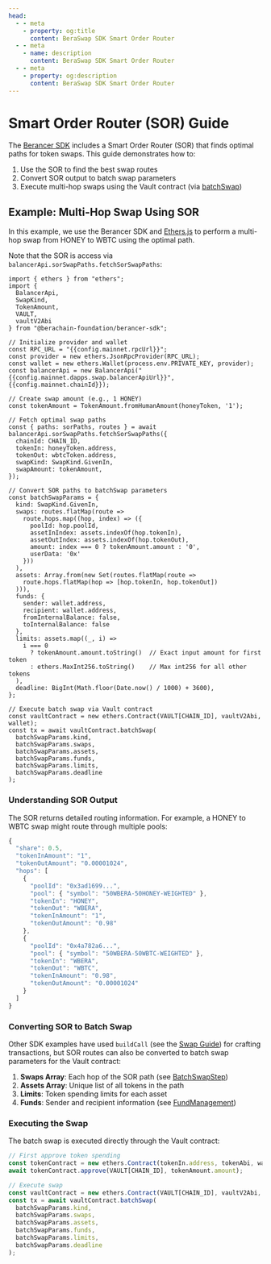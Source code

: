 ```yaml
---
head:
  - - meta
    - property: og:title
      content: BeraSwap SDK Smart Order Router
  - - meta
    - name: description
      content: BeraSwap SDK Smart Order Router
  - - meta
    - property: og:description
      content: BeraSwap SDK Smart Order Router
---
```


<script setup>
  import config from '@berachain/config/constants.json';
</script>

# Smart Order Router (SOR) Guide

The [Berancer SDK](https://github.com/berachain-foundation/berancer-sdk) includes a Smart Order Router (SOR) that finds optimal paths for token swaps. This guide demonstrates how to:

1. Use the SOR to find the best swap routes
2. Convert SOR output to batch swap parameters
3. Execute multi-hop swaps using the Vault contract (via [batchSwap](/developers/contracts/swaps/batch_swap))

## Example: Multi-Hop Swap Using SOR

In this example, we use the Berancer SDK and [Ethers.js](https://docs.ethers.org/v6/) to perform a multi-hop swap from HONEY to WBTC using the optimal path.

Note that the SOR is access via `balancerApi.sorSwapPaths.fetchSorSwapPaths`:

```js-vue
import { ethers } from "ethers";
import {
  BalancerApi,
  SwapKind,
  TokenAmount,
  VAULT,
  vaultV2Abi
} from "@berachain-foundation/berancer-sdk";

// Initialize provider and wallet
const RPC_URL = "{{config.mainnet.rpcUrl}}";
const provider = new ethers.JsonRpcProvider(RPC_URL);
const wallet = new ethers.Wallet(process.env.PRIVATE_KEY, provider);
const balancerApi = new BalancerApi("{{config.mainnet.dapps.swap.balancerApiUrl}}", {{config.mainnet.chainId}});

// Create swap amount (e.g., 1 HONEY)
const tokenAmount = TokenAmount.fromHumanAmount(honeyToken, '1');

// Fetch optimal swap paths
const { paths: sorPaths, routes } = await balancerApi.sorSwapPaths.fetchSorSwapPaths({
  chainId: CHAIN_ID,
  tokenIn: honeyToken.address,
  tokenOut: wbtcToken.address,
  swapKind: SwapKind.GivenIn,
  swapAmount: tokenAmount,
});

// Convert SOR paths to batchSwap parameters
const batchSwapParams = {
  kind: SwapKind.GivenIn,
  swaps: routes.flatMap(route =>
    route.hops.map((hop, index) => ({
      poolId: hop.poolId,
      assetInIndex: assets.indexOf(hop.tokenIn),
      assetOutIndex: assets.indexOf(hop.tokenOut),
      amount: index === 0 ? tokenAmount.amount : '0',
      userData: '0x'
    }))
  ),
  assets: Array.from(new Set(routes.flatMap(route =>
    route.hops.flatMap(hop => [hop.tokenIn, hop.tokenOut])
  ))),
  funds: {
    sender: wallet.address,
    recipient: wallet.address,
    fromInternalBalance: false,
    toInternalBalance: false
  },
  limits: assets.map((_, i) =>
    i === 0
      ? tokenAmount.amount.toString()  // Exact input amount for first token
      : ethers.MaxInt256.toString()    // Max int256 for all other tokens
  ),
  deadline: BigInt(Math.floor(Date.now() / 1000) + 3600),
};

// Execute batch swap via Vault contract
const vaultContract = new ethers.Contract(VAULT[CHAIN_ID], vaultV2Abi, wallet);
const tx = await vaultContract.batchSwap(
  batchSwapParams.kind,
  batchSwapParams.swaps,
  batchSwapParams.assets,
  batchSwapParams.funds,
  batchSwapParams.limits,
  batchSwapParams.deadline
);
```

### Understanding SOR Output

The SOR returns detailed routing information. For example, a HONEY to WBTC swap might route through multiple pools:

```js
{
  "share": 0.5,
  "tokenInAmount": "1",
  "tokenOutAmount": "0.00001024",
  "hops": [
    {
      "poolId": "0x3ad1699...",
      "pool": { "symbol": "50WBERA-50HONEY-WEIGHTED" },
      "tokenIn": "HONEY",
      "tokenOut": "WBERA",
      "tokenInAmount": "1",
      "tokenOutAmount": "0.98"
    },
    {
      "poolId": "0x4a782a6...",
      "pool": { "symbol": "50WBERA-50WBTC-WEIGHTED" },
      "tokenIn": "WBERA",
      "tokenOut": "WBTC",
      "tokenInAmount": "0.98",
      "tokenOutAmount": "0.00001024"
    }
  ]
}
```

### Converting SOR to Batch Swap

Other SDK examples have used `buildCall` (see the [Swap Guide](/developers/sdk/swap)) for crafting transactions, but SOR routes can also be converted to batch swap parameters for the Vault contract:

1. **Swaps Array**: Each hop of the SOR path (see [BatchSwapStep](/developers/contracts/swaps/batch_swap#batchswapstep))
2. **Assets Array**: Unique list of all tokens in the path
3. **Limits**: Token spending limits for each asset
4. **Funds**: Sender and recipient information (see [FundManagement](/developers/contracts/swaps/batch_swap#fundmanagement))

### Executing the Swap

The batch swap is executed directly through the Vault contract:

```js
// First approve token spending
const tokenContract = new ethers.Contract(tokenIn.address, tokenAbi, wallet);
await tokenContract.approve(VAULT[CHAIN_ID], tokenAmount.amount);

// Execute swap
const vaultContract = new ethers.Contract(VAULT[CHAIN_ID], vaultV2Abi, wallet);
const tx = await vaultContract.batchSwap(
  batchSwapParams.kind,
  batchSwapParams.swaps,
  batchSwapParams.assets,
  batchSwapParams.funds,
  batchSwapParams.limits,
  batchSwapParams.deadline
);
```
